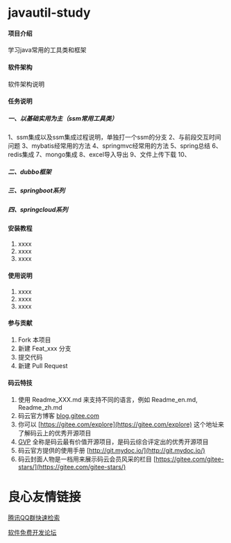 # javautil-study

#### 项目介绍
学习java常用的工具类和框架

#### 软件架构
软件架构说明

#### 任务说明
##### 一、以基础实用为主（ssm常用工具类）
1、ssm集成以及ssm集成过程说明，单独打一个ssm的分支
2、与前段交互时间问题
3、mybatis经常用的方法
4、springmvc经常用的方法
5、spring总结
6、redis集成
7、mongo集成
8、excel导入导出
9、文件上传下载
10、
##### 二、dubbo框架

##### 三、springboot系列
##### 四、springcloud系列

#### 安装教程

1. xxxx
2. xxxx
3. xxxx

#### 使用说明

1. xxxx
2. xxxx
3. xxxx

#### 参与贡献

1. Fork 本项目
2. 新建 Feat_xxx 分支
3. 提交代码
4. 新建 Pull Request


#### 码云特技

1. 使用 Readme\_XXX.md 来支持不同的语言，例如 Readme\_en.md, Readme\_zh.md
2. 码云官方博客 [blog.gitee.com](https://blog.gitee.com)
3. 你可以 [https://gitee.com/explore](https://gitee.com/explore) 这个地址来了解码云上的优秀开源项目
4. [GVP](https://gitee.com/gvp) 全称是码云最有价值开源项目，是码云综合评定出的优秀开源项目
5. 码云官方提供的使用手册 [http://git.mydoc.io/](http://git.mydoc.io/)
6. 码云封面人物是一档用来展示码云会员风采的栏目 [https://gitee.com/gitee-stars/](https://gitee.com/gitee-stars/)

 # 良心友情链接

[腾讯QQ群快速检索](http://u.720life.cn/s/8cf73f7c)

[软件免费开发论坛](http://u.720life.cn/s/bbb01dc0)